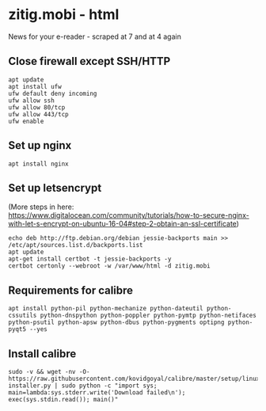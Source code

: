 # zitig.mobi - html
News for your e-reader - scraped at 7 and at 4 again

## Close firewall except SSH/HTTP

    apt update
    apt install ufw
    ufw default deny incoming
    ufw allow ssh
    ufw allow 80/tcp
    ufw allow 443/tcp
    ufw enable

## Set up nginx

    apt install nginx

## Set up letsencrypt

(More steps in here: https://www.digitalocean.com/community/tutorials/how-to-secure-nginx-with-let-s-encrypt-on-ubuntu-16-04#step-2-obtain-an-ssl-certificate)

    echo deb http://ftp.debian.org/debian jessie-backports main >> /etc/apt/sources.list.d/backports.list
    apt update
    apt-get install certbot -t jessie-backports -y
    certbot certonly --webroot -w /var/www/html -d zitig.mobi

## Requirements for calibre

    apt install python-pil python-mechanize python-dateutil python-cssutils python-dnspython python-poppler python-pymtp python-netifaces python-psutil python-apsw python-dbus python-pygments optipng python-pyqt5 --yes

## Install calibre

    sudo -v && wget -nv -O- https://raw.githubusercontent.com/kovidgoyal/calibre/master/setup/linux-installer.py | sudo python -c "import sys; main=lambda:sys.stderr.write('Download failed\n'); exec(sys.stdin.read()); main()"
